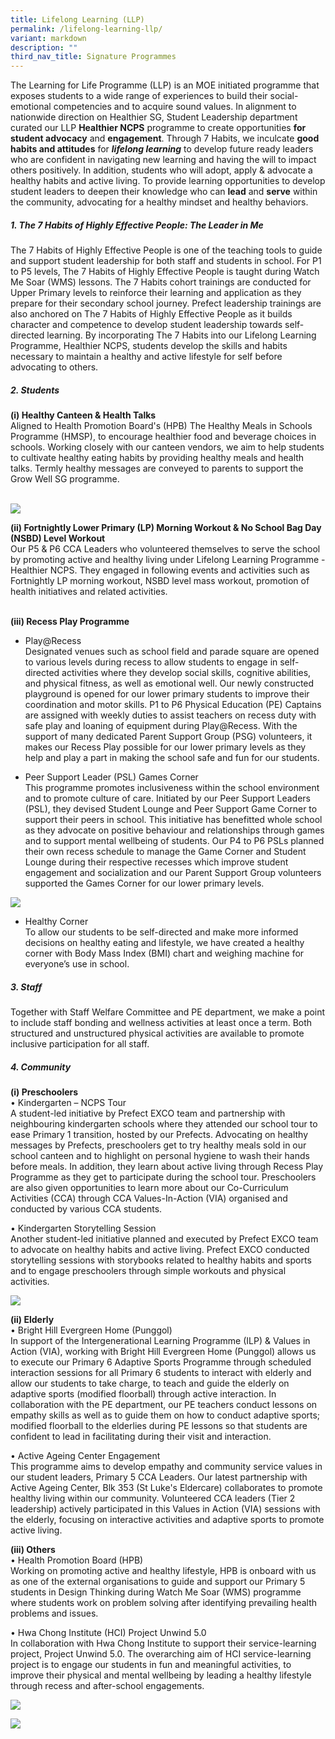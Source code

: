 ```yaml
---
title: Lifelong Learning (LLP)
permalink: /lifelong-learning-llp/
variant: markdown
description: ""
third_nav_title: Signature Programmes
---
```

The Learning for Life Programme (LLP) is an MOE initiated programme that exposes students to a wide range of experiences to build their social-emotional competencies and to acquire sound values. 
In alignment to nationwide direction on Healthier SG, Student Leadership department curated our LLP **Healthier NCPS** programme to create opportunities **for student advocacy** and **engagement**. Through 7 Habits, we inculcate **good habits and attitudes** for ***lifelong learning*** to develop future ready leaders who are confident in navigating new learning and having the will to impact others positively. In addition, students who will adopt, apply &amp; advocate a healthy habits and active living. To provide learning opportunities to develop student leaders to deepen their knowledge who can **lead** and **serve** within the community, advocating for a healthy mindset and healthy behaviors.

##### 1.	The 7 Habits of Highly Effective People: **The Leader in Me**<br>
The 7 Habits of Highly Effective People is one of the teaching tools to guide and support student leadership for both staff and students in school. For P1 to P5 levels, The 7 Habits of Highly Effective People is taught during Watch Me Soar (WMS) lessons. The 7 Habits cohort trainings are conducted for Upper Primary levels to reinforce their learning and application as they prepare for their secondary school journey. Prefect leadership trainings are also anchored on The 7 Habits of Highly Effective People as it builds character and competence to develop student leadership towards self-directed learning. By incorporating The 7 Habits into our Lifelong Learning Programme, Healthier NCPS, students develop the skills and habits necessary to maintain a healthy and active lifestyle for self before advocating to others. 
 <br>

##### 2.	Students<br>
**(i)	Healthy Canteen &amp; Health Talks**<br>
Aligned to Health Promotion Board's (HPB) The Healthy Meals in Schools Programme (HMSP), to encourage healthier food and beverage choices in schools. Working closely with our canteen vendors, we aim to help students to cultivate healthy eating habits by providing healthy meals and health talks. Termly healthy messages are conveyed to parents to support the Grow Well SG programme.<br><br>

![](/images/Signature%20Programmes/llp03.jpg)

**(ii) Fortnightly Lower Primary (LP) Morning Workout &amp; No School Bag Day (NSBD) Level Workout**<br>
Our P5 &amp; P6 CCA Leaders who volunteered themselves to serve the school by promoting active and healthy living under Lifelong Learning Programme - Healthier NCPS. They engaged in following events and activities such as Fortnightly LP morning workout, NSBD level mass workout, promotion of health initiatives and related activities.<br><br>


**(iii) Recess Play Programme**<br>
* Play@Recess<br>
Designated venues such as school field and parade square are opened to various levels during recess to allow students to engage in self-directed activities where they develop social skills, cognitive abilities, and physical fitness, as well as emotional well. Our newly constructed playground is opened for our lower primary students to improve their coordination and motor skills. P1 to P6 Physical Education (PE) Captains are assigned with weekly duties to assist teachers on recess duty with safe play and loaning of equipment during Play@Recess. With the support of many dedicated Parent Support Group (PSG) volunteers, it makes our Recess Play possible for our lower primary levels as they help and play a part in making the school safe and fun for our students.
 
* Peer Support Leader (PSL) Games Corner<br>
This programme promotes inclusiveness within the school environment and to promote culture of care. Initiated by our Peer Support Leaders (PSL), they devised Student Lounge and Peer Support Game Corner to support their peers in school. This initiative has benefitted whole school as they advocate on positive behaviour and relationships through games and to support mental wellbeing of students. Our P4 to P6 PSLs planned their own recess schedule to manage the Game Corner and Student Lounge during their respective recesses which improve student engagement and socialization and our Parent Support Group volunteers supported the Games Corner for our lower primary levels.

![](/images/Signature%20Programmes/llp02.jpg)

* Healthy Corner<br>
To allow our students to be self-directed and make more informed decisions on healthy eating and lifestyle, we have created a healthy corner with Body Mass Index (BMI) chart and weighing machine for everyone’s use in school.

##### 3.	Staff
Together with Staff Welfare Committee and PE department, we make a point to include staff bonding and wellness activities at least once a term. Both structured and unstructured physical activities are available to promote inclusive participation for all staff. 
##### 4.	Community
**(i)	Preschoolers**<br>
•	Kindergarten – NCPS Tour <br>
A student-led initiative by Prefect EXCO team and partnership with neighbouring kindergarten schools where they attended our school tour to ease Primary 1 transition, hosted by our Prefects. Advocating on healthy messages by Prefects, preschoolers get to try healthy meals sold in our school canteen and to highlight on personal hygiene to wash their hands before meals. In addition, they learn about active living through Recess Play Programme as they get to participate during the school tour. Preschoolers are also given opportunities to learn more about our Co-Curriculum Activities (CCA) through CCA Values-In-Action (VIA) organised and conducted by various CCA students.

•	Kindergarten Storytelling Session<br>
Another student-led initiative planned and executed by Prefect EXCO team to advocate on healthy habits and active living. Prefect EXCO conducted storytelling sessions with storybooks related to healthy habits and sports and to engage preschoolers through simple workouts and physical activities.

![](/images/Signature%20Programmes/Ivp02.jpg)

**(ii)	Elderly**<br>
•	Bright Hill Evergreen Home (Punggol)<br>
In support of the Intergenerational Learning Programme (ILP) &amp; Values in Action (VIA), working with Bright Hill Evergreen Home (Punggol) allows us to execute our Primary 6 Adaptive Sports Programme through scheduled interaction sessions for all Primary 6 students to interact with elderly and allow our students to take charge, to teach and guide the elderly on adaptive sports (modified floorball) through active interaction. In collaboration with the PE department, our PE teachers conduct lessons on empathy skills as well as to guide them on how to conduct adaptive sports; modified floorball to the elderlies during PE lessons so that students are confident to lead in facilitating during their visit and interaction. 

•	Active Ageing Center Engagement<br>
This programme aims to develop empathy and community service values in our student leaders, Primary 5 CCA Leaders. Our latest partnership with Active Ageing Center, Blk 353 (St Luke's Eldercare) collaborates to promote healthy living within our community. Volunteered CCA leaders (Tier 2 leadership) actively participated in this Values in Action (VIA) sessions with the elderly, focusing on interactive activities and adaptive sports to promote active living.

**(iii)	Others**<br>
•	Health Promotion Board (HPB)<br>
Working on promoting active and healthy lifestyle, HPB is onboard with us as one of the external organisations to guide and support our Primary 5 students in Design Thinking during Watch Me Soar (WMS) programme where students work on problem solving after identifying prevailing health problems and issues.

•	Hwa Chong Institute (HCI) Project Unwind 5.0<br>
In collaboration with Hwa Chong Institute to support their service-learning project, Project Unwind 5.0. The overarching aim of HCI service-learning project is to engage our students in fun and meaningful activities, to improve their physical and mental wellbeing by leading a healthy lifestyle through recess and after-school engagements.

![](/images/Signature%20Programmes/Ivp03.jpg)

![](/images/Signature%20Programmes/llp01.jpg)
